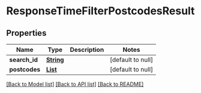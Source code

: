 # ResponseTimeFilterPostcodesResult
## Properties

Name | Type | Description | Notes
------------ | ------------- | ------------- | -------------
**search\_id** | [**String**](string.md) |  | [default to null]
**postcodes** | [**List**](ResponseTimeFilterPostcode.md) |  | [default to null]

[[Back to Model list]](../README.md#documentation-for-models) [[Back to API list]](../README.md#documentation-for-api-endpoints) [[Back to README]](../README.md)

